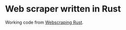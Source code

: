 # Web scraper written in Rust

Working code from [Webscraping Rust](https://kadekillary.work/post/webscraping-rust/).
